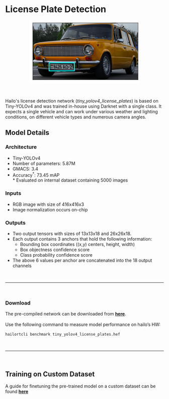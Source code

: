 # License Plate Detection

<p align="center">
  <img src="src/img.jpg" />
</p>

<br>

  Hailo's license detection network (*tiny_yolov4_license_plates*) is based on Tiny-YOLOv4 and was trained in-house using Darknet with a single class. It expects a single vehicle and can work under various weather and lighting conditions, on different vehicle types and numerous camera angles.


  ## Model Details

  ### Architecture
  * Tiny-YOLOv4
  * Number of parameters: 5.87M
  * GMACS: 3.4
  * Accuracy<sup>*</sup>: 73.45 mAP
<br>\* Evaluated on internal dataset containing 5000 images

  ### Inputs
  * RGB image with size of 416x416x3
  * Image normalization occurs on-chip

  ### Outputs
  - Two output tensors with sizes of 13x13x18 and 26x26x18.
  - Each output contains 3 anchors that hold the following information:
    - Bounding box coordinates ((x,y) centers, height, width)
    - Box objectness confidence score
    - Class probability confidence score
  - The above 6 values per anchor are concatenated into the 18 output channels

<br>

---
<br>

### Download
The pre-compiled network can be downloaded from [**here**](https://hailo-model-zoo.s3.eu-west-2.amazonaws.com/HailoNets/LPR/lp_detector/tiny_yolov4_license_plates/2021-12-23/tiny_yolov4_license_plates.hef).
<br><br>
Use the following command to measure model performance on hailo’s HW:
```
hailortcli benchmark tiny_yolov4_license_plates.hef
```
<br>

---
<br>

## Training on Custom Dataset
A guide for finetuning the pre-trained model on a custom dataset can be found [**here**](./docs/TRAINING_GUIDE.md)